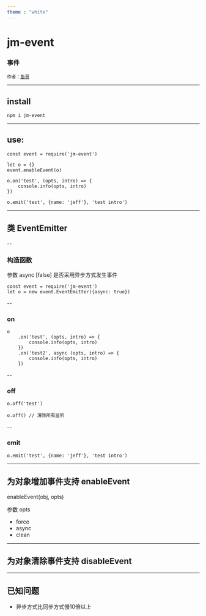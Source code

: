 ```yaml
---
theme : "white"
---
```


# jm-event

### 事件

<small>作者：[鱼哥](https://github.com/jammacn)</small>

---

## install

```
npm i jm-event
```

---

## use:

```
const event = require('jm-event')

let o = {}
event.enableEvent(o)

o.on('test', (opts, intro) => {
    console.info(opts, intro)
})

o.emit('test', {name: 'jeff'}, 'test intro')
```

---

## 类 EventEmitter

--

### 构造函数

参数 async [false] 是否采用异步方式发生事件
```
const event = require('jm-event')
let o = new event.EventEmitter({async: true})
```

--

### on


```
o
    .on('test', (opts, intro) => {
        console.info(opts, intro)
    })
    .on('test2', async (opts, intro) => {
        console.info(opts, intro)
    })
```

--

### off

```
o.off('test')

o.off() // 清除所有监听
```

--

### emit

```
o.emit('test', {name: 'jeff'}, 'test intro')
```

---

## 为对象增加事件支持 enableEvent

enableEvent(obj, opts)

参数 opts
- force
- async
- clean

---

## 为对象清除事件支持 disableEvent

---

## 已知问题

- 异步方式比同步方式慢10倍以上
